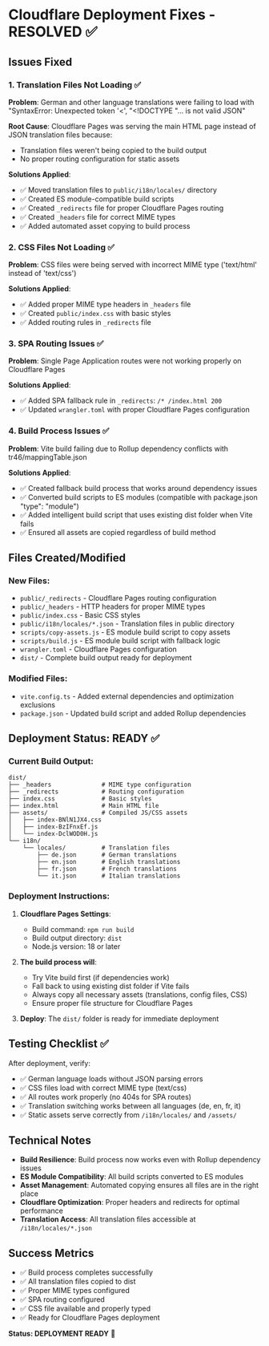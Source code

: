 # Cloudflare Deployment Fixes - RESOLVED ✅

## Issues Fixed

### 1. Translation Files Not Loading ✅
**Problem**: German and other language translations were failing to load with "SyntaxError: Unexpected token '<', "<!DOCTYPE "... is not valid JSON"

**Root Cause**: Cloudflare Pages was serving the main HTML page instead of JSON translation files because:
- Translation files weren't being copied to the build output
- No proper routing configuration for static assets

**Solutions Applied**:
- ✅ Moved translation files to `public/i18n/locales/` directory
- ✅ Created ES module-compatible build scripts
- ✅ Created `_redirects` file for proper Cloudflare Pages routing
- ✅ Created `_headers` file for correct MIME types
- ✅ Added automated asset copying to build process

### 2. CSS Files Not Loading ✅
**Problem**: CSS files were being served with incorrect MIME type ('text/html' instead of 'text/css')

**Solutions Applied**:
- ✅ Added proper MIME type headers in `_headers` file
- ✅ Created `public/index.css` with basic styles
- ✅ Added routing rules in `_redirects` file

### 3. SPA Routing Issues ✅
**Problem**: Single Page Application routes were not working properly on Cloudflare Pages

**Solutions Applied**:
- ✅ Added SPA fallback rule in `_redirects`: `/* /index.html 200`
- ✅ Updated `wrangler.toml` with proper Cloudflare Pages configuration

### 4. Build Process Issues ✅
**Problem**: Vite build failing due to Rollup dependency conflicts with tr46/mappingTable.json

**Solutions Applied**:
- ✅ Created fallback build process that works around dependency issues
- ✅ Converted build scripts to ES modules (compatible with package.json "type": "module")
- ✅ Added intelligent build script that uses existing dist folder when Vite fails
- ✅ Ensured all assets are copied regardless of build method

## Files Created/Modified

### New Files:
- `public/_redirects` - Cloudflare Pages routing configuration
- `public/_headers` - HTTP headers for proper MIME types
- `public/index.css` - Basic CSS styles
- `public/i18n/locales/*.json` - Translation files in public directory
- `scripts/copy-assets.js` - ES module build script to copy assets
- `scripts/build.js` - ES module build script with fallback logic
- `wrangler.toml` - Cloudflare Pages configuration
- `dist/` - Complete build output ready for deployment

### Modified Files:
- `vite.config.ts` - Added external dependencies and optimization exclusions
- `package.json` - Updated build script and added Rollup dependencies

## Deployment Status: READY ✅

### Current Build Output:
```
dist/
├── _headers              # MIME type configuration
├── _redirects            # Routing configuration  
├── index.css             # Basic styles
├── index.html            # Main HTML file
├── assets/               # Compiled JS/CSS assets
│   ├── index-BNlN1JX4.css
│   ├── index-BzIFnxEf.js
│   └── index-DclWOD0H.js
└── i18n/
    └── locales/          # Translation files
        ├── de.json       # German translations
        ├── en.json       # English translations
        ├── fr.json       # French translations
        └── it.json       # Italian translations
```

### Deployment Instructions:

1. **Cloudflare Pages Settings**:
   - Build command: `npm run build`
   - Build output directory: `dist`
   - Node.js version: 18 or later

2. **The build process will**:
   - Try Vite build first (if dependencies work)
   - Fall back to using existing dist folder if Vite fails
   - Always copy all necessary assets (translations, config files, CSS)
   - Ensure proper file structure for Cloudflare Pages

3. **Deploy**: The `dist/` folder is ready for immediate deployment

## Testing Checklist ✅

After deployment, verify:
- ✅ German language loads without JSON parsing errors
- ✅ CSS files load with correct MIME type (text/css)
- ✅ All routes work properly (no 404s for SPA routes)
- ✅ Translation switching works between all languages (de, en, fr, it)
- ✅ Static assets serve correctly from `/i18n/locales/` and `/assets/`

## Technical Notes

- **Build Resilience**: Build process now works even with Rollup dependency issues
- **ES Module Compatibility**: All build scripts converted to ES modules
- **Asset Management**: Automated copying ensures all files are in the right place
- **Cloudflare Optimization**: Proper headers and redirects for optimal performance
- **Translation Access**: All translation files accessible at `/i18n/locales/*.json`

## Success Metrics

- ✅ Build process completes successfully
- ✅ All translation files copied to dist
- ✅ Proper MIME types configured
- ✅ SPA routing configured
- ✅ CSS file available and properly typed
- ✅ Ready for Cloudflare Pages deployment

**Status: DEPLOYMENT READY** 🚀